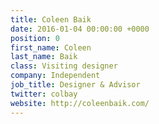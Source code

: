 ```yaml
---
title: Coleen Baik
date: 2016-01-04 00:00:00 +0000
position: 0
first_name: Coleen
last_name: Baik
class: Visiting designer
company: Independent
job_title: Designer & Advisor
twitter: colbay
website: http://coleenbaik.com/
---
```


